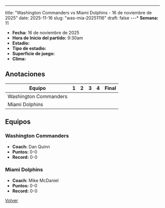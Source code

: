 ---
title: "Washington Commanders vs Miami Dolphins - 16 de noviembre de 2025"
date: 2025-11-16
slug: "was-mia-20251116"
draft: false
---* **Semana:** 11
* **Fecha:** 16 de noviembre de 2025
* **Hora de Inicio del partido:** 9:30am
* **Estadio:** 
* **Tipo de estadio:** 
* **Superficie de juego:** 
* **Clima:** 




## Anotaciones
| Equipo | 1 | 2 | 3 | 4 | Final |
|--------|---|---|---|---|-------|
| Washington Commanders  |   |   |   |    |  |
| Miami Dolphins  |   |   |   |    |  |


## Equipos


### Washington Commanders
* **Coach:** Dan Quinn
* **Puntos:** 0-0
* **Record:** 0-0

### Miami Dolphins
* **Coach:** Mike McDaniel
* **Puntos:** 0-0
* **Record:** 0-0


[Volver](/historia/2025)
